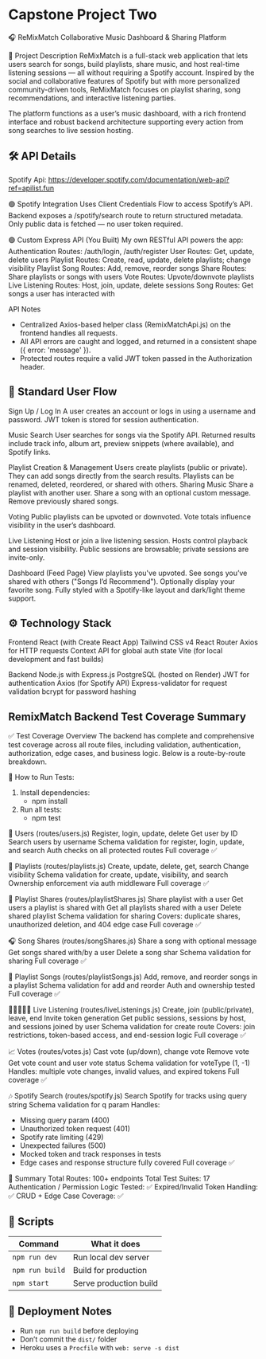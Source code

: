 # Capstone Project Two
🎧 ReMixMatch
Collaborative Music Dashboard & Sharing Platform

📝 Project Description
ReMixMatch is a full-stack web application that lets users search for songs, build playlists, share music, and host real-time listening sessions — all without requiring a Spotify account. Inspired by the social and collaborative features of Spotify but with more personalized community-driven tools, ReMixMatch focuses on playlist sharing, song recommendations, and interactive listening parties.

The platform functions as a user’s music dashboard, with a rich frontend interface and robust backend architecture supporting every action from song searches to live session hosting.

## 🛠️ API Details
Spotify Api: https://developer.spotify.com/documentation/web-api?ref=apilist.fun

🟢 Spotify Integration
Uses Client Credentials Flow to access Spotify’s API.
Backend exposes a /spotify/search route to return structured metadata.
Only public data is fetched — no user token required.

🟢 Custom Express API (You Built)
My own RESTful API powers the app:
Authentication Routes: /auth/login, /auth/register
User Routes: Get, update, delete users
Playlist Routes: Create, read, update, delete playlists; change visibility
Playlist Song Routes: Add, remove, reorder songs
Share Routes: Share playlists or songs with users
Vote Routes: Upvote/downvote playlists
Live Listening Routes: Host, join, update, delete sessions
Song Routes: Get songs a user has interacted with

API Notes
- Centralized Axios-based helper class (RemixMatchApi.js) on the frontend handles all requests.
- All API errors are caught and logged, and returned in a consistent shape ({ error: 'message' }).
- Protected routes require a valid JWT token passed in the Authorization header.

## 🔁 Standard User Flow
Sign Up / Log In
A user creates an account or logs in using a username and password.
JWT token is stored for session authentication.

Music Search
User searches for songs via the Spotify API.
Returned results include track info, album art, preview snippets (where available), and Spotify links.

Playlist Creation & Management
Users create playlists (public or private).
They can add songs directly from the search results.
Playlists can be renamed, deleted, reordered, or shared with others.
Sharing Music
Share a playlist with another user.
Share a song with an optional custom message.
Remove previously shared songs.

Voting
Public playlists can be upvoted or downvoted.
Vote totals influence visibility in the user’s dashboard.

Live Listening
Host or join a live listening session.
Hosts control playback and session visibility.
Public sessions are browsable; private sessions are invite-only.

Dashboard (Feed Page)
View playlists you've upvoted.
See songs you’ve shared with others ("Songs I’d Recommend").
Optionally display your favorite song.
Fully styled with a Spotify-like layout and dark/light theme support.

## ⚙️ Technology Stack
Frontend
React (with Create React App)
Tailwind CSS v4
React Router
Axios for HTTP requests
Context API for global auth state
Vite (for local development and fast builds)

Backend
Node.js with Express.js
PostgreSQL (hosted on Render)
JWT for authentication
Axios (for Spotify API)
Express-validator for request validation
bcrypt for password hashing

## RemixMatch Backend Test Coverage Summary
✅ Test Coverage Overview
The backend has complete and comprehensive test coverage across all route files, including validation, authentication, authorization, edge cases, and business logic. Below is a route-by-route breakdown.

🧪 How to Run Tests:
1. Install dependencies:
    - npm install
2. Run all tests:
    - npm test


👤 Users (routes/users.js)
Register, login, update, delete
Get user by ID
Search users by username
Schema validation for register, login, update, and search
Auth checks on all protected routes
Full coverage ✅

🎵 Playlists (routes/playlists.js)
Create, update, delete, get, search
Change visibility
Schema validation for create, update, visibility, and search
Ownership enforcement via auth middleware
Full coverage ✅

🤝 Playlist Shares (routes/playlistShares.js)
Share playlist with a user
Get users a playlist is shared with
Get all playlists shared with a user
Delete shared playlist
Schema validation for sharing
Covers: duplicate shares, unauthorized deletion, and 404 edge case
Full coverage ✅

🎧 Song Shares (routes/songShares.js)
Share a song with optional message
Get songs shared with/by a user
Delete a song shar
Schema validation for sharing
Full coverage ✅

📀 Playlist Songs (routes/playlistSongs.js)
Add, remove, and reorder songs in a playlist
Schema validation for add and reorder
Auth and ownership tested
Full coverage ✅

🧑🏾‍🤝‍🧑🏽 Live Listening (routes/liveListenings.js)
Create, join (public/private), leave, end
Invite token generation
Get public sessions, sessions by host, and sessions joined by user
Schema validation for create route
Covers: join restrictions, token-based access, and end-session logic
Full coverage ✅

📈 Votes (routes/votes.js)
Cast vote (up/down), change vote
Remove vote
Get vote count and user vote status
Schema validation for voteType (1, -1)
Handles: multiple vote changes, invalid values, and expired tokens
Full coverage ✅

🎶 Spotify Search (routes/spotify.js)
Search Spotify for tracks using query string
Schema validation for q param
Handles:
- Missing query param (400)
- Unauthorized token request (401)
- Spotify rate limiting (429)
- Unexpected failures (500)
- Mocked token and track responses in tests
- Edge cases and response structure fully covered
Full coverage ✅

🧪 Summary
Total Routes: 100+ endpoints
Total Test Suites: 17
Authentication / Permission Logic Tested: ✅
Expired/Invalid Token Handling: ✅
CRUD + Edge Case Coverage: ✅

## 🧪 Scripts

| Command        | What it does           |
|----------------|------------------------|
| `npm run dev`  | Run local dev server   |
| `npm run build`| Build for production   |
| `npm start`    | Serve production build |

## 💾 Deployment Notes

- Run `npm run build` before deploying
- Don’t commit the `dist/` folder
- Heroku uses a `Procfile` with `web: serve -s dist`

